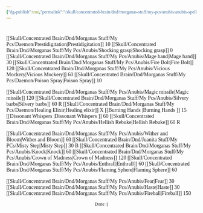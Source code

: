 ```yaml
---
{"dg-publish":true,"permalink":"/skull/concentrated-brain/dnd/morganas-stuff/my-pcs/anubis/anubis-spells/","tags":["Tagless"],"noteIcon":""}
---
```


<style id="Force_Custom_Fonts" type="text/css">@font-face{font-style:normal;font-family:"Merriweather";src:local("Merriweather")}@font-face{font-style:bolder;font-family:"Merriweather";src:local("Merriweather")}@font-face{font-style:normal;font-family:"Merriweather";src:local("Merriweather");unicode-range:U+0-FF,U+2E80-9FFF,U+F900-FAFF,U+FE30-FE4F,U+20000-2FA1F}@font-face{font-style:bolder;font-family:"Merriweather";src:local("Merriweather");unicode-range:U+0-FF,U+2E80-9FFF,U+F900-FAFF,U+FE30-FE4F,U+20000-2FA1F}@font-face{font-style:normal;font-family:"Merriweather";src:local("Merriweather");unicode-range:U+0-FF}@font-face{font-style:bolder;font-family:"Merriweather";src:local("Merriweather");unicode-range:U+0-FF}:not(pre):not(code):not(textarea):not(tt):not(kbd):not(samp):not(var){font-family:"Merriweather"!important}pre,code,textarea,tt,kbd,samp,var{font-family:monospace!important}pre *,code *,textarea *,tt *,kbd *,samp *,var *{font-family:monospace!important}</style>


# <center><span style="color:#000000"></span></center>



[[Skull/Concentrated Brain/Dnd/Morganas Stuff/My Pcs/Daemon/Prestidigitation\|Prestidigitation]] 10 
[[Skull/Concentrated Brain/Dnd/Morganas Stuff/My Pcs/Anubis/Shocking grasp\|Shocking grasp]] 0 
[[Skull/Concentrated Brain/Dnd/Morganas Stuff/My Pcs/Anubis/Mage hand\|Mage hand]] 30 
[[Skull/Concentrated Brain/Dnd/Morganas Stuff/My Pcs/Anubis/Fire Bolt\|Fire Bolt]] 120 
[[Skull/Concentrated Brain/Dnd/Morganas Stuff/My Pcs/Anubis/Vicious Mockery\|Vicious Mockery]] 60 
[[Skull/Concentrated Brain/Dnd/Morganas Stuff/My Pcs/Daemon/Poison Spray\|Poison Spray]]  10

[[Skull/Concentrated Brain/Dnd/Morganas Stuff/My Pcs/Anubis/Magic missile\|Magic missile]] 120
[[Skull/Concentrated Brain/Dnd/Morganas Stuff/My Pcs/Anubis/Silvery barbs\|Silvery barbs]] 60 R
[[Skull/Concentrated Brain/Dnd/Morganas Stuff/My Pcs/Daemon/Healing Elixir\|Healing elixir]] X
[[Burning Hands \|Burning Hands ]] 15
[[Dissonant Whispers \|Dissonant Whispers ]] 60
[[Skull/Concentrated Brain/Dnd/Morganas Stuff/My Pcs/Anubis/Hellish Rebuke\|Hellish Rebuke]] 60 R


[[Skull/Concentrated Brain/Dnd/Morganas Stuff/My Pcs/Anubis/Wither and Bloom\|Wither and Bloom]] 60
[[Skull/Concentrated Brain/Dnd/Juanita Stuff/My PCs/Misty Step\|Misty Step]] 30 B
[[Skull/Concentrated Brain/Dnd/Morganas Stuff/My Pcs/Anubis/Knock\|Knock]] 60
[[Skull/Concentrated Brain/Dnd/Morganas Stuff/My Pcs/Anubis/Crown of Madness\|Crown of Madness]] 120
[[Skull/Concentrated Brain/Dnd/Morganas Stuff/My Pcs/Anubis/Enthrall\|Enthrall]] 60
[[Skull/Concentrated Brain/Dnd/Morganas Stuff/My Pcs/Anubis/Flaming Sphere\|Flaming Sphere]] 60

[[Skull/Concentrated Brain/Dnd/Morganas Stuff/My Pcs/Anubis/Fear\|Fear]] 30
[[Skull/Concentrated Brain/Dnd/Morganas Stuff/My Pcs/Anubis/Haste\|Haste]] 30
[[Skull/Concentrated Brain/Dnd/Morganas Stuff/My Pcs/Anubis/Fireball\|Fireball]] 150








<center><sub>Done :)</sub></center>


<script src="https://utteranc.es/client.js"
        repo="WonderingGodling/My-Mind-Space"
        issue-term="title"
        theme="preferred-color-scheme"
        crossorigin="anonymous"
        async>
</script>